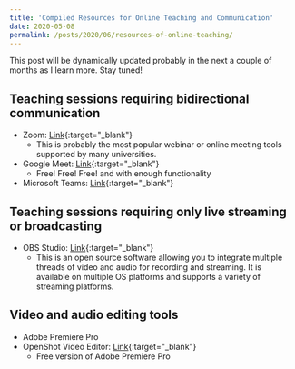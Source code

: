 ```yaml
---
title: 'Compiled Resources for Online Teaching and Communication'
date: 2020-05-08
permalink: /posts/2020/06/resources-of-online-teaching/
---
```


This post will be dynamically updated probably in the next a couple of months as I learn more. Stay tuned!

## Teaching sessions requiring bidirectional communication

* Zoom: [Link](https://zoom.us/){:target="_blank"}
  * This is probably the most popular webinar or online meeting tools supported by many universities.
* Google Meet: [Link](https://meet.google.com/){:target="_blank"}
  * Free! Free! Free! and with enough functionality
* Microsoft Teams: [Link](https://teamsdemo.office.com/){:target="_blank"}

## Teaching sessions requiring only live streaming or broadcasting

* OBS Studio: [Link](https://obsproject.com/){:target="_blank"}
  * This is an open source software allowing you to integrate multiple threads of video and audio for recording and streaming. It is available on multiple OS platforms and supports a variety of streaming platforms.

## Video and audio editing tools

* Adobe Premiere Pro
* OpenShot Video Editor: [Link](https://www.openshot.org/){:target="_blank"}
  * Free version of Adobe Premiere Pro

